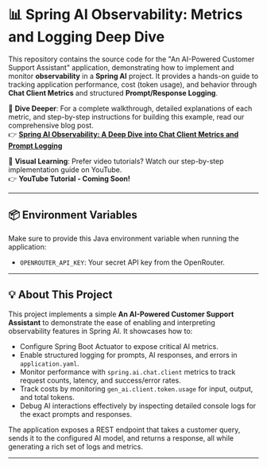 # 📊 Spring AI Observability: Metrics and Logging Deep Dive

This repository contains the source code for the "An AI-Powered Customer Support Assistant" application, demonstrating how to implement and monitor **observability** in a **Spring AI** project. It provides a hands-on guide to tracking application performance, cost (token usage), and behavior through **Chat Client Metrics** and structured **Prompt/Response Logging**.

📖 **Dive Deeper**: For a complete walkthrough, detailed explanations of each metric, and step-by-step instructions for building this example, read our comprehensive blog post.<br>
👉 **[Spring AI Observability: A Deep Dive into Chat Client Metrics and Prompt Logging](https://bootcamptoprod.com/spring-ai-chat-client-metrics-guide/)**

🎥 **Visual Learning**: Prefer video tutorials? Watch our step-by-step implementation guide on YouTube.<br>
👉 **YouTube Tutorial - Coming Soon!**

---

## 📦 Environment Variables

Make sure to provide this Java environment variable when running the application:

-   `OPENROUTER_API_KEY`: Your secret API key from the OpenRouter.

---

## 💡 About This Project

This project implements a simple **An AI-Powered Customer Support Assistant** to demonstrate the ease of enabling and interpreting observability features in Spring AI. It showcases how to:

*   Configure Spring Boot Actuator to expose critical AI metrics.
*   Enable structured logging for prompts, AI responses, and errors in `application.yaml`.
*   Monitor performance with `spring.ai.chat.client` metrics to track request counts, latency, and success/error rates.
*   Track costs by monitoring `gen_ai.client.token.usage` for input, output, and total tokens.
*   Debug AI interactions effectively by inspecting detailed console logs for the exact prompts and responses.

The application exposes a REST endpoint that takes a customer query, sends it to the configured AI model, and returns a response, all while generating a rich set of logs and metrics.

---